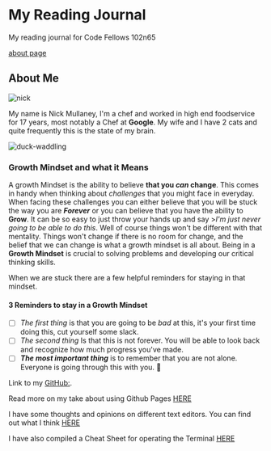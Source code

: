 # My Reading Journal
My reading journal for Code Fellows 102n65

[about page](about.md)

## About Me
![nick](https://user-images.githubusercontent.com/21025934/192430857-a9ff4140-450f-485a-8641-3800be603a3f.jpg)

My name is Nick Mullaney, I'm a chef and worked in high end foodservice for 17 years, most notably a Chef at **Google**.
My wife and I have 2 cats and quite frequently this is the state of my brain.

![duck-waddling](https://user-images.githubusercontent.com/21025934/192425030-eb3df1ab-a471-413c-8ab5-47c76429fa91.gif)


### Growth Mindset and what it Means

A growth Mindset is the ability to believe **that you _can_ change**. This comes in handy when thinking about *challenges* that you might face in everyday. When facing these challenges you can either believe that you will be stuck the way you are ***Forever*** or you can believe that you have the ability to **Grow**. It can be so easy to just throw your hands up and say >*I'm just never going to be able to do this*. Well of course things won't be different with that mentality. Things won't change if there is no room for change, and the belief that we can change is what a growth mindset is all about. Being in a **Growth Mindset** is crucial to solving problems and developing our critical thinking skills. 

When we are stuck there are a few helpful reminders for staying in that mindset.


#### 3 Reminders to stay in a Growth Mindset
- [ ] *The first thing* is that you are going to be *bad* at this, it's your first time doing this, cut yourself some slack.
- [ ] *The second thing* Is that this is not forever. You will be able to look back and recognize how much progress you've made.
- [ ] ***The most important thing*** is to remember that you are not alone. Everyone is going through this with you. :tada:

Link to my [GitHub:](https://github.com/nickmullaney).

Read more on my take about using Github Pages [HERE](reflection.md)

I have some thoughts and opinions on different text editors. You can find out what I think [HERE](texteditor.md)

I have also compiled a Cheat Sheet for operating the Terminal [HERE](terminalCheatSheet.md)
